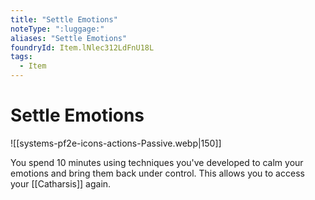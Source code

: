 ```yaml
---
title: "Settle Emotions"
noteType: ":luggage:"
aliases: "Settle Emotions"
foundryId: Item.lNlec312LdFnU18L
tags:
  - Item
---
```


# Settle Emotions
![[systems-pf2e-icons-actions-Passive.webp|150]]

You spend 10 minutes using techniques you've developed to calm your emotions and bring them back under control. This allows you to access your [[Catharsis]] again.
